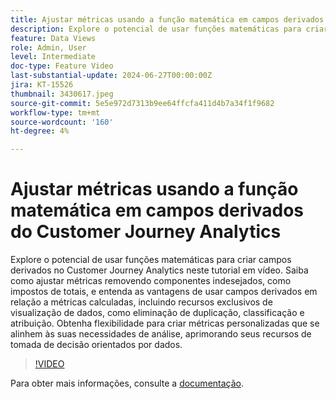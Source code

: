 ```yaml
---
title: Ajustar métricas usando a função matemática em campos derivados do Customer Journey Analytics
description: Explore o potencial de usar funções matemáticas para criar campos derivados no Customer Journey Analytics neste tutorial em vídeo. Saiba como ajustar métricas removendo componentes indesejados, como impostos de totais, e entenda as vantagens de usar campos derivados em relação a métricas calculadas, incluindo recursos exclusivos de visualização de dados, como eliminação de duplicação, classificação e atribuição.
feature: Data Views
role: Admin, User
level: Intermediate
doc-type: Feature Video
last-substantial-update: 2024-06-27T00:00:00Z
jira: KT-15526
thumbnail: 3430617.jpeg
source-git-commit: 5e5e972d7313b9ee64ffcfa411d4b7a34f1f9682
workflow-type: tm+mt
source-wordcount: '160'
ht-degree: 4%

---
```


# Ajustar métricas usando a função matemática em campos derivados do Customer Journey Analytics

Explore o potencial de usar funções matemáticas para criar campos derivados no Customer Journey Analytics neste tutorial em vídeo. Saiba como ajustar métricas removendo componentes indesejados, como impostos de totais, e entenda as vantagens de usar campos derivados em relação a métricas calculadas, incluindo recursos exclusivos de visualização de dados, como eliminação de duplicação, classificação e atribuição. Obtenha flexibilidade para criar métricas personalizadas que se alinhem às suas necessidades de análise, aprimorando seus recursos de tomada de decisão orientados por dados.

>[!VIDEO](https://video.tv.adobe.com/v/3430617/&learn=on)

Para obter mais informações, consulte a [documentação](https://experienceleague.adobe.com/en/docs/analytics-platform/using/cja-dataviews/derived-fields).
